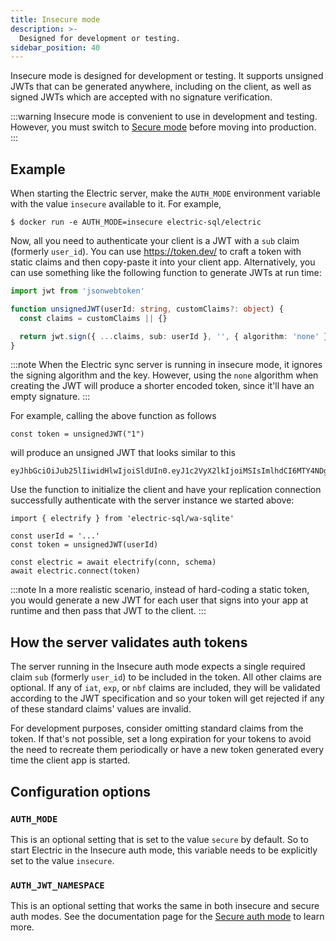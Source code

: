 ```yaml
---
title: Insecure mode
description: >-
  Designed for development or testing.
sidebar_position: 40
---
```


Insecure mode is designed for development or testing. It supports unsigned JWTs that can be generated anywhere, including on the client, as well as signed JWTs which are accepted with no signature verification.

:::warning
Insecure mode is convenient to use in development and testing. However, you must switch to [Secure mode](./secure.md) before moving into production.
:::

## Example

When starting the Electric server, make the `AUTH_MODE` environment variable with the value `insecure` available to it. For example,

```shell
$ docker run -e AUTH_MODE=insecure electric-sql/electric
```

Now, all you need to authenticate your client is a JWT with a `sub` claim (formerly `user_id`). You can use https://token.dev/ to craft a token with static claims and then copy-paste it into your client app. Alternatively, you can use something like the following function to generate JWTs at run time:

```typescript
import jwt from 'jsonwebtoken'

function unsignedJWT(userId: string, customClaims?: object) {
  const claims = customClaims || {}

  return jwt.sign({ ...claims, sub: userId }, '', { algorithm: 'none' })
}
```

:::note
When the Electric sync server is running in insecure mode, it ignores the signing algorithm and the key. However, using the `none` algorithm when creating the JWT will produce a shorter encoded token, since it'll have an empty signature.
:::

For example, calling the above function as follows

```tsx
const token = unsignedJWT("1")
```

will produce an unsigned JWT that looks similar to this

```
eyJhbGciOiJub25lIiwidHlwIjoiSldUIn0.eyJ1c2VyX2lkIjoiMSIsImlhdCI6MTY4NDg3ODEwM30.
```

Use the function to initialize the client and have your replication connection successfully authenticate with the server instance we started above:

```tsx
import { electrify } from 'electric-sql/wa-sqlite'

const userId = '...'
const token = unsignedJWT(userId)

const electric = await electrify(conn, schema)
await electric.connect(token)
```

:::note
In a more realistic scenario, instead of hard-coding a static token, you would generate a new JWT for each user that signs into your app at runtime and then pass that JWT to the client.
:::

## How the server validates auth tokens

The server running in the Insecure auth mode expects a single required claim `sub` (formerly `user_id`) to be included in the token. All other claims are optional. If any of `iat`, `exp`, or `nbf` claims are included, they will be validated according to the JWT specification and so your token will get rejected if any of these standard claims' values are invalid.

For development purposes, consider omitting standard claims from the token. If that's not possible, set a long expiration for your tokens to avoid the need to recreate them periodically or have a new token generated every time the client app is started.

## Configuration options

### `AUTH_MODE`

This is an optional setting that is set to the value `secure` by default. So to start Electric in the Insecure auth mode, this variable needs to be explicitly set to the value `insecure`.

### `AUTH_JWT_NAMESPACE`

This is an optional setting that works the same in both insecure and secure auth modes. See the documentation page for the [Secure auth mode](./secure.md#auth_jwt_namespace) to learn more.
